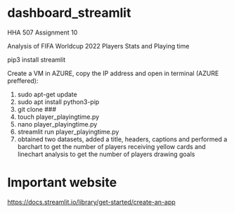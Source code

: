 # dashboard_streamlit
HHA 507 Assignment 10

Analysis of FIFA Worldcup 2022 Players Stats and Playing time

pip3 install streamlit

Create a VM in AZURE, copy the IP address and open in terminal (AZURE preffered):
1. sudo apt-get update
2. sudo apt install python3-pip
3. git clone ###
4. touch player_playingtime.py
5. nano player_playingtime.py
6. streamlit run player_playingtime.py
7. obtained two datasets, added a title, headers, captions and performed a barchart to get the number of players receiving yellow cards and linechart analysis to get the number of players drawing goals

# Important website
https://docs.streamlit.io/library/get-started/create-an-app 